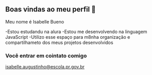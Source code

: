 ## Boas vindas ao meu perfil 🍒

Meu nome é Isabelle Bueno

-Estou estudandu na alura
-Estou me desenvolvendo na linguagem JavaScript
-Utilizo esse espaço para m8nha organização e compartilhameto dos meus projetos desenvolvidos

### Você entrar em cointato comigo

isabelle.augustinho@escola.pr.gov.br
